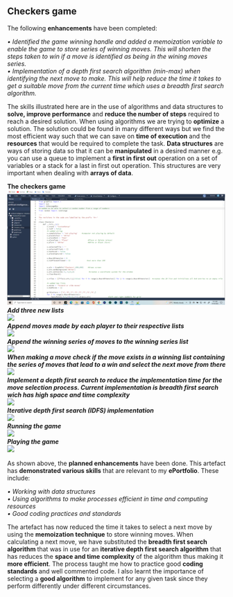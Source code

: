 <h2>Checkers game</h2>
<p>The following <b>enhancements</b> have been completed:</p>
<p><i>• Identified the game winning handle and added a memoization variable to enable the game to store series of winning moves. This will shorten the steps taken to win if a move is identified as being in the wining moves series.<br>
• Implementation of a depth first search algorithm (min-max) when identifying the next move to make. This will help reduce the time it takes to get a suitable move from the current time which uses a breadth first search algorithm.</i><br></p>
<p>The skills illustrated here are in the use of algorithms and data structures to <b>solve, improve performance</b> and <b>reduce the number of steps</b> required to reach a desired solution. When using algorithms we are trying to <b>optimize</b> a solution. The solution could be found in many different ways but we find the most efficient way such that we can save on <b>time of execution</b> and the <b>resources</b> that would be required to complete the task. <b>Data structures</b> are ways of storing data so that it can be <b>manipulated</b> in a desired manner e.g. you can use a queue to implement a <b>first in first out</b> operation on a set of variables or a stack for a last in first out operation. This structures are very important when dealing with <b>arrays of data</b>.</p>

<b>The checkers game</b><br>
	<img src="https://github.com/Ritesh214/Checkers/blob/main/pics/Picture1.png"><br>
<b><i>Add three new lists</i></b><br>
	<img src="https://github.com/Ritesh214/Checkers/tree/main/pics/Picture2.png"><br>
<b><i>Append moves made by each player to their respective lists</i></b><br>
	<img src="https://github.com/Ritesh214/Checkers/tree/main/pics/Picture3.png"><br>
<b><i>Append the winning series of moves to the winning series list</i></b><br>
	<img src="https://github.com/Ritesh214/Checkers/tree/main/pics/Picture4.png"><br>
<b><i>When making a move check if the move exists in a winning list containing the series of moves that lead to a win and select the next move from there</i></b><br>
	<img src="https://github.com/Ritesh214/Checkers/tree/main/pics/Picture5.png"><br>
<b><i>Implement a depth first search to reduce the implementation time for the move selection process. Current implementation is breadth first search wich has high space and time complexity</i></b><br>
	<img src="https://github.com/Ritesh214/Checkers/tree/main/pics/Picture6.png"><br>
<b><i>Iterative depth first search (IDFS) implementation</i></b><br>
	<img src="https://github.com/Ritesh214/Checkers/tree/main/pics/Picture7.png"><br>
<b><i>Running the game</i></b><br>
	<img src="https://github.com/Ritesh214/Checkers/tree/main/pics/Picture8.png"><br>
<b><i>Playing the game</i></b><br>
	<img src="https://github.com/Ritesh214/Checkers/tree/main/pics/Picture9.png"><br>

<p>As shown above, the <b>planned enhancements</b> have been done. This artefact has <b>demonstrated various skills</b> that are relevant to my <b>ePortfolio</b>. These include:</p>
<p><i>• Working with data structures<br>
• Using algorithms to make processes efficient in time and computing resources<br>
• Good coding practices and standards</i><br></p>
<p>The artefact has now reduced the time it takes to select a next move by using the <b>memoization technique</b> to store winning moves. When calculating a next move, we have substituted the <b>breadth first search algorithm </b>that was in use for an <b>iterative depth first search algorithm</b> that has reduces the <b>space and time complexity</b> of the algorithm thus making it <b>more efficient</b>.
The process taught me how to practice good <b>coding standards</b> and well commented code. I also learnt the importance of selecting a <b>good algorithm</b> to implement for any given task since they perform differently under different circumstances.</p>
